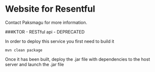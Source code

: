 # Website for Resentful

Contact Paksmagu for more information.

###KTOR - RESTful api - DEPRECATED

In order to deploy this service you first need to build it

```
mvn clean package
```

Once it has been built, deploy the .jar file with dependencies
to the host server and launch the .jar file